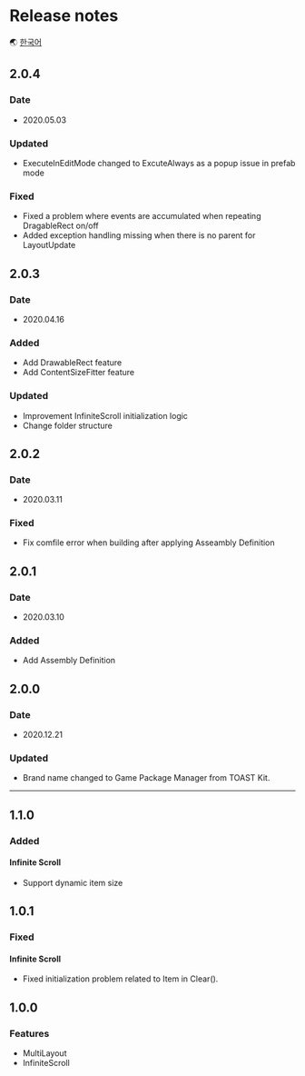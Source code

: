 # Release notes

🌏 [한국어](ReleaseNotes.md)

## 2.0.4

### Date

* 2020.05.03

### Updated
* ExecuteInEditMode changed to ExcuteAlways as a popup issue in prefab mode

### Fixed
* Fixed a problem where events are accumulated when repeating DragableRect on/off
* Added exception handling missing when there is no parent for LayoutUpdate

## 2.0.3

### Date

* 2020.04.16

### Added
* Add DrawableRect feature
* Add ContentSizeFitter  feature

### Updated
* Improvement InfiniteScroll initialization logic 
* Change folder structure 

## 2.0.2

### Date

* 2020.03.11

### Fixed

* Fix comfile error when building after applying Asseambly Definition

## 2.0.1

### Date

* 2020.03.10

### Added

* Add Assembly Definition

## 2.0.0

### Date

* 2020.12.21

### Updated

* Brand name changed to Game Package Manager from TOAST Kit.

---

## 1.1.0

### Added

#### Infinite Scroll

* Support dynamic item size

## 1.0.1

### Fixed

#### Infinite Scroll

* Fixed initialization problem related to Item in Clear().

## 1.0.0

### Features

* MultiLayout
* InfiniteScroll